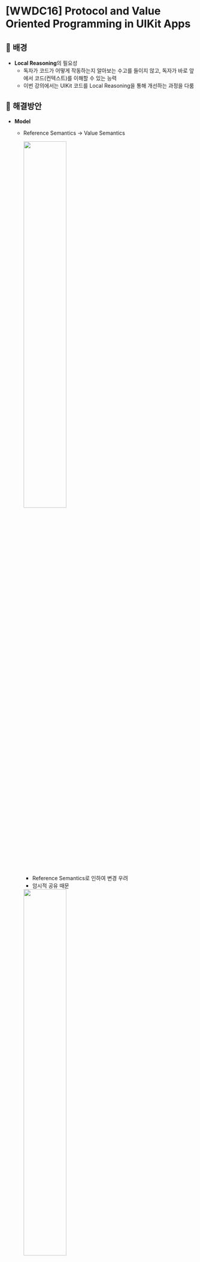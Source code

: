 # [WWDC16] Protocol and Value Oriented Programming in UIKit Apps

## 💎 배경

- **Local Reasoning**의 필요성
    - 독자가 코드가 어떻게 작동하는지 알아보는 수고를 들이지 않고, 독자가 바로 앞에서 코드(컨텍스트)를 이해할 수 있는 능력
    - 이번 강의에서는 UIKit 코드를 Local Reasoning을 통해 개선하는 과정을 다룸

## 💎 해결방안

- **Model**
    - Reference Semantics → Value Semantics
        
        <img src = "https://user-images.githubusercontent.com/99063327/229391599-87088d76-9db9-4f89-a495-79da7868b82b.png" width="50%" height="50%">
        
        - Reference Semantics로 인하여 변경 우려
        - 암시적 공유 때문
        
        <img src = "https://user-images.githubusercontent.com/99063327/229391704-addf9bdd-babc-4d1b-962b-9d66ed8db887.png" width="50%" height="50%">
        
        - 복잡한 관계는 덤…
        
        <img src = "https://user-images.githubusercontent.com/99063327/229391865-befc3534-03fe-42ce-8cc9-040feb1ad6e2.png" width="50%" height="50%">
        
        - struct로의 타입 변경을 통해 암시적 공유 문제 해결

> **value 타입을 모델뿐만 아니라 다양한 영역에 이르기까지 사용 가능**
> 

- **View**
    - 전개
        
        <img src = "https://user-images.githubusercontent.com/99063327/229391965-22600c63-bfd1-44a4-9fd0-f9b382d9be83.png" width="50%" height="50%">
        
        - 현재 UITableViewCell은 재사용 가능
        - but DreamDetailView는 재사용되지 않는 상태
        - 이는 같은 Layout을 사용하지 않았기 때문
        
        <img src = "https://user-images.githubusercontent.com/99063327/229392010-413e8cb4-c320-4c03-af6e-410ffa62e5a3.png" width="50%" height="50%">
        
        - Layout 재사용할 수 있도록 변경
        
        <img src = "https://user-images.githubusercontent.com/99063327/229392057-bdc087c8-ee58-4bd5-9c5d-d4e3c6580bbb.png" width="50%" height="50%">
        
        - 기존 Cell 구현부
        - 현재 Cell은 UIView들이 있을 수 있고, SKNode 있을 수 있음
        
        <img src = "https://user-images.githubusercontent.com/99063327/229392108-350cb3dd-3cc9-4b99-9b01-707d28410976.png" width="50%" height="50%">
        
        - DecoratingLayout이라는 struct 생성
        - 두 개의 UIView를 변수로 가짐
        - layout(in:) 메서드를 통해 해당 부분에서 알 수 있도록 설정
        
        <img src = "https://user-images.githubusercontent.com/99063327/229392163-05edd8f8-0e73-408e-9c3d-f018d85838bf.png" width="50%" height="50%">
        
        - DreamCell과 DreamDetailView에 DecoratingLayout 적용
        - layoutSubviews 내에 struct 인스턴스 생성 및 메서드 호출
        - 이를 통해, 다음의 효과를 발휘
            - layout 영역을 tableViewCell과 분리
            - 다른 곳에서도 사용 가능 → 확장성
            - Test 용이
                
                <img src = "https://user-images.githubusercontent.com/99063327/229392220-516020a3-f02e-4cd6-b2eb-3542ee165af8.png" width="50%" height="50%">
                
            
        
    - 중복 코드 문제
        - protocol 사용
            
            <img src = "https://user-images.githubusercontent.com/99063327/229392359-ed68e51b-7149-4cbf-9981-bb5e15d7aac5.png" width="50%" height="50%">
            
            - View Chapter에서 만든 해당 DecoratingLayout은
            
            <img src = "https://user-images.githubusercontent.com/99063327/229392435-3b1c2b74-1aa0-40a7-9030-1c052e09c736.png" width="50%" height="50%">
            
            - ViewDecoratingLayout으로 이름으로 변경
                - content, decoration을 UIView 타입으로 가지고 있기 때문
            - UIView뿐만 아니라 특수효과를 담당하는 SKNode를 처리할 수 있는 Layout 필요
                - content, decoration을 SKNode 타입으로 가짐
            - 프로퍼티의 타입만 다르지 중복되는 코드
            - 따라서, protocol을 통해 합치기
            
            <img src = "https://user-images.githubusercontent.com/99063327/229392488-2fed1ae1-72e3-45e2-9eb6-fb11093cce36.png" width="50%" height="50%">
            
            - Layout 프로토콜 생성
            - frame을 변수로 가짐
                - layout 설정해주기 위해서 필요
            - content, decoration의 타입을 Layout으로 변경
            - UIView, SKNode의 extension으로 Layout을 채택
            - 이를 통해, 중복 코드를 줄이고, 두 타입을 하나로 합침
    - 프로토콜 내 다른 타입 사용 문제
        - Generics 사용
            
            <img src = "https://user-images.githubusercontent.com/99063327/229392553-ed618563-ece8-4f5e-bcef-13682ec3ec58.png" width="50%" height="50%">
            
            - content, decoration은 UIView면 UIView로, SKNode면 SKNode로 같은 타입이 들어와야함
            - 그러나, 위에서는 다른 타입이 들어올 가능성 존재
            
            <img src = "https://user-images.githubusercontent.com/99063327/229392592-6a74de2c-3003-4ee9-9ba6-981f8494c119.png" width="50%" height="50%">
            
            - ****Generics****을 사용해 content, decoration의 타입을 하나로 정해줌
            - 다음의 효과 발생
                - 이전보다 타입 컨트롤 용이
                - compile 타임에 좀 더 최적화
                    - [참고](https://www.notion.so/WWDC15-Protocol-Oriented-Programming-in-Swift-54f2e2c286964bb58e9f01fdb40433f7)
            

- **Sharing Code**
    - 기존
        
        <img src = "https://user-images.githubusercontent.com/99063327/229393209-86055c42-716d-4f7c-a337-d101274eca0a.png" width="50%" height="50%">
        
        - 동일한 레이아웃에 대하여 공유하기 위해 상속 사용
        - 그러나, 코드 복잡도 증가 및 비용 비쌈(heap allocation)
    - **Composition 활용**
        - 조각조각 분리하여 하나의 집합으로 만들어 사용
        - 효과
            - 합치더라도 조각 하나하나에 대한 이해 수월
            - 추상화 시, 상위 혹은 하위 클래스 생각할 필요 X
            - struct 활용을 통한 비용 절감
            - 캡슐화
        - 예시
            
            <img src = "https://user-images.githubusercontent.com/99063327/229393259-ef3d44dc-46aa-46d3-a664-93096001d1eb.png" width="50%" height="50%">
            
            <img src = "https://user-images.githubusercontent.com/99063327/229393302-878ef9ce-4e1d-4b3a-a4d0-9fa2ee907b94.png" width="50%" height="50%">
            
            - 두 개의 Layout 구조체  생성
            
            <img src = "https://user-images.githubusercontent.com/99063327/229393341-d3d570c3-22ee-432b-b75f-645a47b21386.png" width="50%" height="50%">
            
            - 위의 구조체 사용

- **Contents**
    
    <img src = "https://user-images.githubusercontent.com/99063327/229393396-501872db-3157-4bcc-a5bc-3b9be4a88cd3.png" width="50%" height="50%">
    
    - contents 통일 필요
    - **associatedtype** 사용
        
        <img src = "https://user-images.githubusercontent.com/99063327/229393445-f455db8d-286d-4ada-8dc3-4942ad027b23.png" width="50%" height="50%">
        
        - Layout 프로토콜 내 associatedtype 선언
        
        <img src = "https://user-images.githubusercontent.com/99063327/229393494-297b4b23-c928-41d6-8cc1-b355a331e456.png" width="50%" height="50%">
        
        - 각각의 DecoratingLayout에서 typealias를 통해 원하는 타입 사용
        - 제너릭을 활용해 두 개의 Layout을 하나의 Layout으로 해결 가능
        
        <img src = "https://user-images.githubusercontent.com/99063327/229393538-9b3dbb22-8958-4933-926b-ed1beb81fd69.png" width="50%" height="50%">
        
        - View, NodeDecoratingLayout을 DecoratingLayout로 병합
        - typealias를 Child.Content로 변경
        
        <img src = "https://user-images.githubusercontent.com/99063327/229393591-0de8b681-3cae-45f5-832e-ee18f18372a2.png" width="50%" height="50%">
        
        <img src = "https://user-images.githubusercontent.com/99063327/229393620-55f499e2-6102-4390-856d-f61065154f4e.png" width="50%" height="50%">
        
        - CascadingLayout 존재
        - where 절을 통해 동일 타입으로 제한
        
        <img src = "https://user-images.githubusercontent.com/99063327/229393650-0c1bc04d-955e-473d-8242-7985c6156d5a.png" width="50%" height="50%">
        
        - 최종본

- **중간요약**
    
    <img src = "https://user-images.githubusercontent.com/99063327/229393672-606db06d-ab76-45af-9bac-71f84dca1968.png" width="50%" height="50%">
    
    - value type을 통한 Local Reasoning
    - 제네릭을 활용한 빠르고 안전한 다형성 구현
    - value composition

- **Controller**
    
    <img src = "https://user-images.githubusercontent.com/99063327/229393711-d9aeeba5-83fe-4be6-81be-27c19ff54d02.png" width="50%" height="50%">
    
    - 복수의 model property를 Controller에서 그대로 사용중
    - 이에 따른 side effect 우려
    - **하나의 모델 타입을 사용하여 해결**
        
        <img src = "https://user-images.githubusercontent.com/99063327/229393882-81d5234c-093e-41d8-99d7-f8fd290f9f47.png" width="50%" height="50%">
        
        - 복수의 모델 프로퍼티 → 하나의 code path로 통합
        - 방향성 면에서도 good
        
        <img src = "https://user-images.githubusercontent.com/99063327/229393918-972d8182-860f-4a96-a23f-84786435a326.png" width="50%" height="50%">
        
        - MVVM의 ViewModel을 생각하면 편함
        - 장점
            - Single code path
                - Better local reasoning
            - Values compose well with other values

- 개선 결과
    - 기존 구조
        
        <img src = "https://user-images.githubusercontent.com/99063327/229393750-929f44be-b972-46ec-a082-fee8af430ad2.png" width="50%" height="50%">
        
    - 개선 구조
        
        <img src = "https://user-images.githubusercontent.com/99063327/229393782-450eb710-7a44-4ca9-b34c-125bd839a732.png" width="50%" height="50%">
        

- **장점**
    - 비용 감소
        - heap allocation이 상당히 줄음
    - Local Reasoning 용이
        - Recap - Model
        - Focus - View and Controller
    - 테스팅 용이
    
- 단점
    - 자주 사용되는 Delegate, DataSource 등 프레임워크 프로토콜에 기본구현 불가

- **기억할 점**
    - Customization through composition
    - Protocols for generics, reusable code
    - Taking advantage of value semantics
    - Local reasoning
    

## 💎 요약

> 이 세션에서는 UIKit 애플리케이션에서 프로토콜과 Value-Orientied 프로그래밍을 사용하여 코드의 유지보수성과 재사용성을 높일 수 있는 방법에 대해 다룹니다.
> 

> 프로토콜을 통해 다형성을 구현할 수 있어, 유연하고 확장성 있는 코드를 작성할 수 있습니다. 그리고 Value-Orientied 프로그래밍은 구조체나 열거형과 같은 값 타입을 사용하는 코드작성 패러다임입니다.
> 

> 예제를 통해 이러한 프로토콜과 Value-Orientied 프로그래밍을 UIKit 애플리케이션에서 어떻게 사용할 수 있는지를 보여줍니다. 예를 들어, UIViewController를 상속하는 여러 클래스에서 공통으로 사용되는 코드가 있다면, 이를 프로토콜로 추상화하여 추후에 새로운 클래스를 추가하거나 기존 클래스를 수정할 때 코드의 재사용성과 유지보수성을 높일 수 있습니다. 또한 값 지향 프로그래밍을 사용하여 데이터 모델을 구성하면, 객체지향 프로그래밍에서 발생하는 클래스 계층 구조의 복잡성을 줄일 수 있습니다.
> 

> 마지막으로 영상에서는 프로토콜과 Value-Orientied 프로그래밍을 적용할 때 고려해야 할 사항들과 이를 적용하는 데 있어서의 장단점에 대해 논의합니다. 예를 들어, 프로토콜을 사용하면 코드의 유연성과 재사용성을 높일 수 있지만, 추상화 수준이 높아져 코드의 가독성이 떨어질 수 있다는 것이 있습니다. 값 지향 프로그래밍을 사용하면 클래스 계층 구조의 복잡성을 줄일 수 있지만, 객체지향 프로그래밍에서 제공하는 상속 등의 기능을 사용할 수 없습니다.
> 

## 💎 참고 자료

- Protocol and Value Oriented Programming in UIKit Apps - Apple Developer

[Protocol and Value Oriented Programming in UIKit Apps - WWDC16 - Videos - Apple Developer](https://developer.apple.com/videos/play/wwdc2016/419/)

- Protocol and Value Oriented Programming in UIKit Apps - Eddy velog

[Protocol and Value Oriented Programming in UIKit Apps](https://velog.io/@kkh3/Protocol-and-Value-Oriented-Programming-in-UIKit-Apps#sharing-code)

- [Protocol and Value Oriented Programming in UIKit Apps - gaonK github](https://github.com/mashup-ios/WWDC/blob/master/gaonK/WWDC16/Protocol%20and%20Value%20Oriented%20Programming%20in%20UIKit%20Apps.md)

- Protocol Oriented Programming in Swift - JoSeongGyu slideshare

[Protocol Oriented Programming in Swift](https://www.slideshare.net/JoSeongGyu/protocol-oriented-programming-in-swift)
